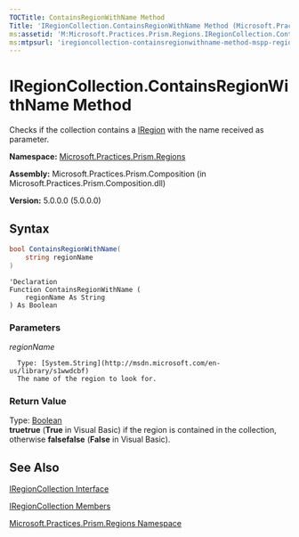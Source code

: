 ```yaml
---
TOCTitle: ContainsRegionWithName Method
Title: 'IRegionCollection.ContainsRegionWithName Method (Microsoft.Practices.Prism.Regions)'
ms:assetid: 'M:Microsoft.Practices.Prism.Regions.IRegionCollection.ContainsRegionWithName(System.String)'
ms:mtpsurl: 'iregioncollection-containsregionwithname-method-mspp-regions.md'
---
```


# IRegionCollection.ContainsRegionWithName Method

Checks if the collection contains a [IRegion](iregion-interface-mspp-regions.md) with the name received as parameter.

**Namespace:** [Microsoft.Practices.Prism.Regions](mspp-regions-namespace.md)

**Assembly:** Microsoft.Practices.Prism.Composition (in Microsoft.Practices.Prism.Composition.dll)

**Version:** 5.0.0.0 (5.0.0.0)

## Syntax

```C#
bool ContainsRegionWithName(
	string regionName
)
```

```VB
'Declaration
Function ContainsRegionWithName ( 
	regionName As String
) As Boolean
```


### Parameters

*regionName*

      Type: [System.String](http://msdn.microsoft.com/en-us/library/s1wwdcbf)
      The name of the region to look for.

### Return Value

Type: [Boolean](http://msdn.microsoft.com/en-us/library/a28wyd50)<br/>
**truetrue** (**True** in Visual Basic) if the region is contained in the collection, otherwise **falsefalse** (**False** in Visual Basic).

## See Also

[IRegionCollection Interface](iregioncollection-interface-mspp-regions.md)

[IRegionCollection Members](iregioncollection-members-mspp-regions.md)

[Microsoft.Practices.Prism.Regions Namespace](mspp-regions-namespace.md)